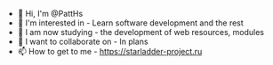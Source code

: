 - 👋 Hi, I'm @PattHs
- 👀 I'm interested in - Learn software development and the rest
- 🌱 I am now studying - the development of web resources, modules
- 💞️ I want to collaborate on - In plans
- 📫 How to get to me - https://starladder-project.ru

<!---
PattHs/PattHs is a ✨ special ✨ repository because its `README.md` (this file) appears on your GitHub profile.
You can click the Preview link to take a look at your changes.
--->
